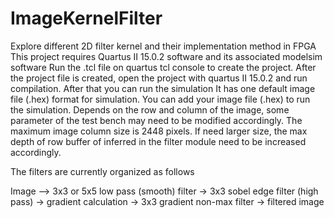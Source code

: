# ImageKernelFilter
Explore different 2D filter kernel and their implementation method in FPGA
This project requires Quartus II 15.0.2 software and its associated modelsim software
Run the .tcl file on quartus tcl console to create the project. 
After the project file is created, open the project with quartus II 15.0.2 and run compilation. After that you can run the simulation
It has one default image file (.hex) format for simulation. You can add your image file (.hex) to run the simulation. Depends on the row and column of the image, some parameter of the test bench may need to be modified accordingly. 
The maximum image column size is 2448 pixels. If need larger size, the max depth of row buffer of inferred in the filter module need to be increased accordingly.

The filters are currently organized as follows
  

         
Image --> 3x3 or 5x5 low pass (smooth) filter -> 3x3 sobel edge filter (high pass) -> gradient calculation -> 3x3 gradient non-max filter -> filtered image 
         
